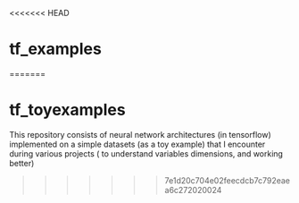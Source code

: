 <<<<<<< HEAD
# tf_examples
=======
# tf_toyexamples
This repository consists of neural network architectures (in tensorflow) implemented on a simple datasets (as a toy example) that I encounter during various projects ( to understand variables dimensions, and working better)
>>>>>>> 7e1d20c704e02feecdcb7c792eaea6c272020024
